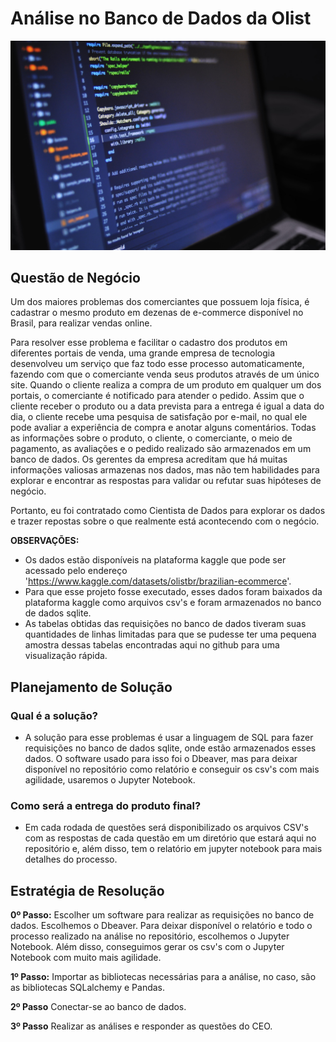 # Análise no Banco de Dados da Olist

<img src="https://github.com/jefferson-datascience/project_sql_analysis/blob/main/logo.jpg" alt="logo" style="zoom:80%;" />

## Questão de Negócio

Um dos maiores problemas dos comerciantes que possuem loja física, é cadastrar o mesmo produto em dezenas de e-commerce disponível no Brasil, para realizar vendas online.

Para resolver esse problema e facilitar o cadastro dos produtos em diferentes portais de venda, uma grande empresa de tecnologia desenvolveu um serviço que faz todo esse processo automaticamente, fazendo com que o comerciante venda seus produtos através de um único site. Quando o cliente realiza a compra de um produto em qualquer um dos portais, o comerciante é notificado para atender o pedido. Assim que o cliente receber o produto ou a data prevista para a entrega é igual a data do dia, o cliente recebe uma pesquisa de satisfação por e-mail, no qual ele pode avaliar a experiência de compra e anotar alguns comentários. Todas as informações sobre o produto, o cliente, o comerciante, o meio de pagamento, as avaliações e o pedido realizado são armazenados em um banco de dados. Os gerentes da empresa acreditam que há muitas informações valiosas armazenas nos dados, mas não tem habilidades para explorar e encontrar as respostas para validar ou refutar suas hipóteses de negócio. 

Portanto, eu foi contratado como Cientista de Dados para explorar os dados e trazer repostas sobre o que realmente está acontecendo com o negócio.

**OBSERVAÇÕES:** 

- Os dados estão disponíveis na plataforma kaggle que pode ser acessado pelo endereço 'https://www.kaggle.com/datasets/olistbr/brazilian-ecommerce'. 
- Para que esse projeto fosse executado, esses dados foram baixados da plataforma kaggle como arquivos csv's e foram armazenados no banco de dados sqlite.
- As tabelas obtidas das requisições no banco de dados tiveram suas quantidades de linhas limitadas para que se pudesse ter uma pequena amostra dessas tabelas encontradas aqui no github para uma visualização rápida.

## Planejamento de Solução

### Qual é a solução?
- A solução para esse problemas é usar a linguagem de SQL para fazer requisições no banco de dados sqlite, onde estão armazenados 
    esses dados. O software usado para isso foi o Dbeaver, mas para deixar disponível no repositório como relatório e conseguir os csv's 
    com mais agilidade, usaremos o Jupyter Notebook.
    
### Como será a entrega do produto final?
- Em cada rodada de questões será disponibilizado os arquivos CSV's com as respostas de cada questão em um diretório que estará aqui 
    no repositório e, além disso, tem o relatório em jupyter notebook para mais detalhes do processo.
    
## Estratégia de Resolução

**0º Passo:** Escolher um software para realizar as requisições no banco de dados. Escolhemos o Dbeaver. Para deixar disponível o relatório e todo o processo realizado na análise no repositório, escolhemos o Jupyter Notebook. Além disso, conseguimos gerar os csv's com o Jupyter Notebook com muito mais agilidade.

**1º Passo:** Importar as bibliotecas necessárias para a análise, no caso, são as bibliotecas SQLalchemy e Pandas.

**2º Passo** Conectar-se ao banco de dados.

**3º Passo** Realizar as análises e responder as questões do CEO.




